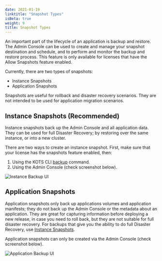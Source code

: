 ```yaml
---
date: 2021-01-19
linktitle: "Snapshot Types"
isBeta: true
weight: 9
title: Snapshot Types
---
```


An important part of the lifecycle of an application is backup and restore. The Admin Console can be used to create and manage your snapshot destination and schedule, and to perform and monitor the backup and restore process. This feature is only available for licenses that have the Allow Snapshots feature enabled.

Currently, there are two types of snapshots:
  * Instance Snapshots
  * Application Snapshots
  
Snapshots are useful for rollback and disaster recovery scenarios. They are not intended to be used for application migration scenarios. 

## Instance Snapshots (Recommended)

Instance snapshots back up the Admin Console and all application data.
They can be used for full Disaster Recovery; by restoring over the same instance, or into a new cluster.

There are two ways to create an instance snapshot. First, make sure that your license has the snapshots feature enabled, then:

1. Using the KOTS CLI [backup](/kots-cli/backup/) command.
2. Using the Admin Console (check screenshot below).

![Instance Backup UI](/images/snapshot-instance-backup.png)

## Application Snapshots

Application snapshots only back up applications volumes and application manifests; they do not back up the Admin Console or the metadata about an application.
They are great for capturing information before deploying a new release, in case you need to roll back, but they are not suitable for full disaster recovery.
For backups that give you the ability to do full Disaster Recovery, use [Instance Snapshots](/kotsadm/snapshots/snapshot-types/#instance-snapshots-recommended).

Application snapshots can only be created via the Admin Console (check screenshot below).

![Application Backup UI](/images/snapshot-application-backup.png)
